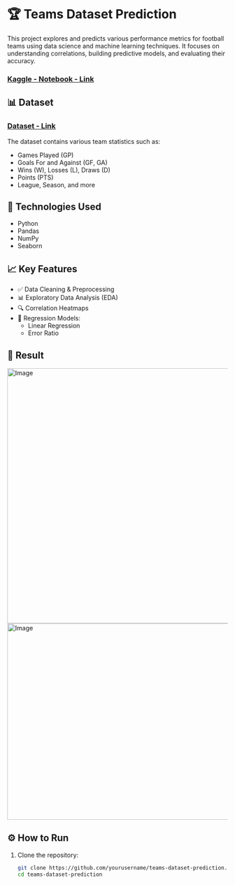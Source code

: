 # 🏆 Teams Dataset Prediction

This project explores and predicts various performance metrics for football teams using data science and machine learning techniques. It focuses on understanding correlations, building predictive models, and evaluating their accuracy.

### [Kaggle - Notebook - Link](https://www.kaggle.com/code/mdsadikujjamanshihab/teams-dataset-prediction)

## 📊 Dataset
### [Dataset - Link](https://www.kaggle.com/datasets/mdsadikujjamanshihab/teams-dataset)

The dataset contains various team statistics such as:
- Games Played (GP)
- Goals For and Against (GF, GA)
- Wins (W), Losses (L), Draws (D)
- Points (PTS)
- League, Season, and more

## 🔧 Technologies Used

- Python
- Pandas
- NumPy
- Seaborn

## 📈 Key Features

- ✅ Data Cleaning & Preprocessing
- 📊 Exploratory Data Analysis (EDA)
- 🔍 Correlation Heatmaps
- 🤖 Regression Models:
  - Linear Regression
  - Error Ratio


## 📁 Result

<img width="1078" height="582" alt="Image" src="https://github.com/user-attachments/assets/dbeb2c1a-f64f-48ca-9937-bda77f5418d9" />
<img width="1050" height="448" alt="Image" src="https://github.com/user-attachments/assets/156f13cc-ca5a-4b6d-a565-e9737b914cb9" />


## ⚙️ How to Run

1. Clone the repository:
   ```bash
   git clone https://github.com/yourusername/teams-dataset-prediction.git
   cd teams-dataset-prediction
